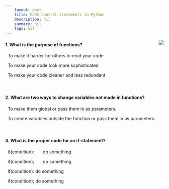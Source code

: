 ```yaml
---
    layout: post
    title: Code control statements in Python 
    description: nil
    summary: nil
    tags: nil
---
```



 <a target="_blank" href="https://docs.microsoft.com/en-us/learn/modules/intermediate-python-nasa/7a-knowledge-check/"><i class="fas fa-external-link-alt"></i> </a>
 <img align="right" src="https://docs.microsoft.com/en-us/learn/achievements/student-evangelism/intermediate-python-nasa.svg">
####  1. What is the purpose of functions?


<i class='far fa-square'></i> &nbsp;&nbsp;To make it harder for others to read your code

<i class='far fa-square'></i> &nbsp;&nbsp;To make your code look more sophisticated

<i class='fas fa-check-square' style='color: Dodgerblue;'></i> &nbsp;&nbsp;To make your code cleaner and less redundant
<br />
<br />
<br />

####  2. What are two ways to change variables not made in functions?


<i class='fas fa-check-square' style='color: Dodgerblue;'></i> &nbsp;&nbsp;To make them global or pass them in as parameters.

<i class='far fa-square'></i> &nbsp;&nbsp;To create variables outside the function or pass them in as parameters.
<br />
<br />
<br />

####  3. What is the proper code for an if-statement?


<i class='fas fa-check-square' style='color: Dodgerblue;'></i> &nbsp;&nbsp;if(condition):       do something

<i class='far fa-square'></i> &nbsp;&nbsp;if(condition);       do something

<i class='far fa-square'></i> &nbsp;&nbsp;if(condition): do something

<i class='far fa-square'></i> &nbsp;&nbsp;if(condition); do something
<br />
<br />
<br />
